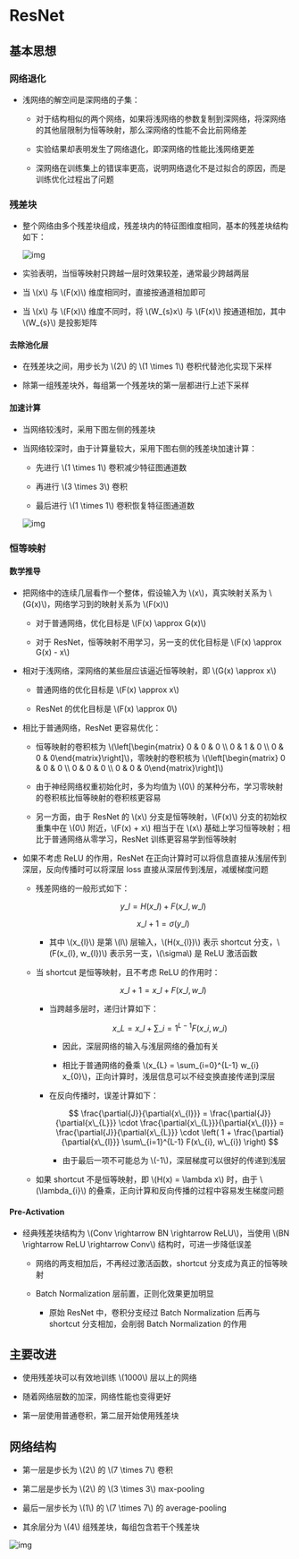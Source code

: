 <script type="text/javascript" src="http://cdn.mathjax.org/mathjax/latest/MathJax.js?config=default"></script>

# ResNet

## 基本思想

### 网络退化

- 浅网络的解空间是深网络的子集：

	- 对于结构相似的两个网络，如果将浅网络的参数复制到深网络，将深网络的其他层限制为恒等映射，那么深网络的性能不会比前网络差

	- 实验结果却表明发生了网络退化，即深网络的性能比浅网络更差

	- 深网络在训练集上的错误率更高，说明网络退化不是过拟合的原因，而是训练优化过程出了问题

### 残差块

- 整个网络由多个残差块组成，残差块内的特征图维度相同，基本的残差块结构如下：

	![img](images/resnet_block.png)

- 实验表明，当恒等映射只跨越一层时效果较差，通常最少跨越两层

- 当 \\(x\\) 与 \\(F(x)\\) 维度相同时，直接按通道相加即可

- 当 \\(x\\) 与 \\(F(x)\\) 维度不同时，将 \\(W\_{s}x\\) 与 \\(F(x)\\) 按通道相加，其中 \\(W\_{s}\\) 是投影矩阵

#### 去除池化层

- 在残差块之间，用步长为 \\(2\\) 的 \\(1 \times 1\\) 卷积代替池化实现下采样

- 除第一组残差块外，每组第一个残差块的第一层都进行上述下采样

#### 加速计算

- 当网络较浅时，采用下图左侧的残差块

- 当网络较深时，由于计算量较大，采用下图右侧的残差块加速计算：

	- 先进行 \\(1 \times 1\\) 卷积减少特征图通道数

	- 再进行 \\(3 \times 3\\) 卷积

	- 最后进行 \\(1 \times 1\\) 卷积恢复特征图通道数

	![img](images/resnet_fast.png)

### 恒等映射

#### 数学推导

- 把网络中的连续几层看作一个整体，假设输入为 \\(x\\)，真实映射关系为 \\(G(x)\\)，网络学习到的映射关系为 \\(F(x)\\)

	- 对于普通网络，优化目标是 \\(F(x) \approx G(x)\\)

	- 对于 ResNet，恒等映射不用学习，另一支的优化目标是 \\(F(x) \approx G(x) - x\\)

- 相对于浅网络，深网络的某些层应该逼近恒等映射，即 \\(G(x) \approx x\\)

	- 普通网络的优化目标是 \\(F(x) \approx x\\)

	- ResNet 的优化目标是 \\(F(x) \approx 0\\)

- 相比于普通网络，ResNet 更容易优化：

	- 恒等映射的卷积核为 \\(\left[\begin{matrix} 0 & 0 & 0 \\\\ 0 & 1 & 0 \\\\ 0 & 0 & 0\end{matrix}\right]\\)，零映射的卷积核为 \\(\left[\begin{matrix} 0 & 0 & 0 \\\\ 0 & 0 & 0 \\\\ 0 & 0 & 0\end{matrix}\right]\\)

	- 由于神经网络权重初始化时，多为均值为 \\(0\\) 的某种分布，学习零映射的卷积核比恒等映射的卷积核更容易

	- 另一方面，由于 ResNet 的 \\(x\\) 分支是恒等映射，\\(F(x)\\) 分支的初始权重集中在 \\(0\\) 附近，\\(F(x) + x\\) 相当于在 \\(x\\) 基础上学习恒等映射；相比于普通网络从零学习，ResNet 训练更容易学到恒等映射

- 如果不考虑 ReLU 的作用，ResNet 在正向计算时可以将信息直接从浅层传到深层，反向传播时可以将深层 loss 直接从深层传到浅层，减缓梯度问题

	- 残差网络的一般形式如下：

		$$ y\_{l} = H(x\_{l}) + F(x\_{l}, w\_{l}) $$

		$$ x\_{l+1} = \sigma(y\_{l}) $$

		- 其中 \\(x\_{l}\\) 是第 \\(l\\) 层输入，\\(H(x\_{l})\\) 表示 shortcut 分支，\\(F(x\_{l}, w\_{l})\\) 表示另一支，\\(\sigma\\) 是 ReLU 激活函数

	- 当 shortcut 是恒等映射，且不考虑 ReLU 的作用时：

		$$ x\_{l+1} = x\_{l} + F(x\_{l}, w\_{l}) $$

		- 当跨越多层时，递归计算如下：

			$$ x\_{L} = x\_{l} + \sum\_{i=1}^{L-1} F(x\_{i}, w\_{i}) $$

			- 因此，深层网络的输入与浅层网络的叠加有关

			- 相比于普通网络的叠乘 \\(x\_{L} = \sum\_{i=0}^{L-1} w\_{i} x\_{0}\\)，正向计算时，浅层信息可以不经变换直接传递到深层

		- 在反向传播时，误差计算如下：

			$$ \frac{\partial{J}}{\partial{x\_{l}}} = \frac{\partial{J}}{\partial{x\_{L}}} \cdot \frac{\partial{x\_{L}}}{\partial{x\_{l}}} = \frac{\partial{J}}{\partial{x\_{L}}} \cdot \left( 1 + \frac{\partial}{\partial{x\_{l}}} \sum\_{i=1}^{L-1} F(x\_{i}, w\_{i}) \right) $$

			- 由于最后一项不可能总为 \\(-1\\)，深层梯度可以很好的传递到浅层

	- 如果 shortcut 不是恒等映射，即 \\(H(x) = \lambda x\\) 时，由于 \\(\lambda\_{i}\\) 的叠乘，正向计算和反向传播的过程中容易发生梯度问题

#### Pre-Activation

- 经典残差块结构为 \\(Conv \rightarrow BN \rightarrow ReLU\\)，当使用 \\(BN \rightarrow ReLU \rightarrow Conv\\) 结构时，可进一步降低误差

	- 网络的两支相加后，不再经过激活函数，shortcut 分支成为真正的恒等映射

	- Batch Normalization 层前置，正则化效果更加明显

		- 原始 ResNet 中，卷积分支经过 Batch Normalization 后再与 shortcut 分支相加，会削弱 Batch Normalization 的作用

## 主要改进

- 使用残差块可以有效地训练 \\(1000\\) 层以上的网络

- 随着网络层数的加深，网络性能也变得更好

- 第一层使用普通卷积，第二层开始使用残差块

## 网络结构

- 第一层是步长为 \\(2\\) 的 \\(7 \times 7\\) 卷积

- 第二层是步长为 \\(2\\) 的 \\(3 \times 3\\) max-pooling

- 最后一层步长为 \\(1\\) 的 \\(7 \times 7\\) 的 average-pooling

- 其余层分为 \\(4\\) 组残差块，每组包含若干个残差块

![img](images/resnet.png)